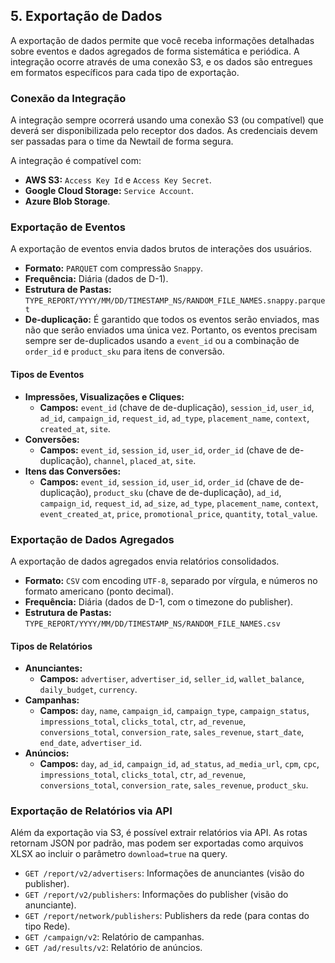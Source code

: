 ## 5. Exportação de Dados

A exportação de dados permite que você receba informações detalhadas sobre eventos e dados agregados de forma sistemática e periódica. A integração ocorre através de uma conexão S3, e os dados são entregues em formatos específicos para cada tipo de exportação.

### Conexão da Integração

A integração sempre ocorrerá usando uma conexão S3 (ou compatível) que deverá ser disponibilizada pelo receptor dos dados. As credenciais devem ser passadas para o time da Newtail de forma segura.

A integração é compatível com:

*   **AWS S3:** `Access Key Id` e `Access Key Secret`.
*   **Google Cloud Storage:** `Service Account`.
*   **Azure Blob Storage**.

### Exportação de Eventos

A exportação de eventos envia dados brutos de interações dos usuários.

*   **Formato:** `PARQUET` com compressão `Snappy`.
*   **Frequência:** Diária (dados de D-1).
*   **Estrutura de Pastas:** `TYPE_REPORT/YYYY/MM/DD/TIMESTAMP_NS/RANDOM_FILE_NAMES.snappy.parquet`
*   **De-duplicação:** É garantido que todos os eventos serão enviados, mas não que serão enviados uma única vez. Portanto, os eventos precisam sempre ser de-duplicados usando a `event_id` ou a combinação de `order_id` e `product_sku` para itens de conversão.

#### Tipos de Eventos

*   **Impressões, Visualizações e Cliques:**
    *   **Campos:** `event_id` (chave de de-duplicação), `session_id`, `user_id`, `ad_id`, `campaign_id`, `request_id`, `ad_type`, `placement_name`, `context`, `created_at`, `site`.
*   **Conversões:**
    *   **Campos:** `event_id`, `session_id`, `user_id`, `order_id` (chave de de-duplicação), `channel`, `placed_at`, `site`.
*   **Itens das Conversões:**
    *   **Campos:** `event_id`, `session_id`, `user_id`, `order_id` (chave de de-duplicação), `product_sku` (chave de de-duplicação), `ad_id`, `campaign_id`, `request_id`, `ad_size`, `ad_type`, `placement_name`, `context`, `event_created_at`, `price`, `promotional_price`, `quantity`, `total_value`.

### Exportação de Dados Agregados

A exportação de dados agregados envia relatórios consolidados.

*   **Formato:** `CSV` com encoding `UTF-8`, separado por vírgula, e números no formato americano (ponto decimal).
*   **Frequência:** Diária (dados de D-1, com o timezone do publisher).
*   **Estrutura de Pastas:** `TYPE_REPORT/YYYY/MM/DD/TIMESTAMP_NS/RANDOM_FILE_NAMES.csv`

#### Tipos de Relatórios

*   **Anunciantes:**
    *   **Campos:** `advertiser`, `advertiser_id`, `seller_id`, `wallet_balance`, `daily_budget`, `currency`.
*   **Campanhas:**
    *   **Campos:** `day`, `name`, `campaign_id`, `campaign_type`, `campaign_status`, `impressions_total`, `clicks_total`, `ctr`, `ad_revenue`, `conversions_total`, `conversion_rate`, `sales_revenue`, `start_date`, `end_date`, `advertiser_id`.
*   **Anúncios:**
    *   **Campos:** `day`, `ad_id`, `campaign_id`, `ad_status`, `ad_media_url`, `cpm`, `cpc`, `impressions_total`, `clicks_total`, `ctr`, `ad_revenue`, `conversions_total`, `conversion_rate`, `sales_revenue`, `product_sku`.

### Exportação de Relatórios via API

Além da exportação via S3, é possível extrair relatórios via API. As rotas retornam JSON por padrão, mas podem ser exportadas como arquivos XLSX ao incluir o parâmetro `download=true` na query.

*   `GET /report/v2/advertisers`: Informações de anunciantes (visão do publisher).
*   `GET /report/v2/publishers`: Informações do publisher (visão do anunciante).
*   `GET /report/network/publishers`: Publishers da rede (para contas do tipo Rede).
*   `GET /campaign/v2`: Relatório de campanhas.
*   `GET /ad/results/v2`: Relatório de anúncios.